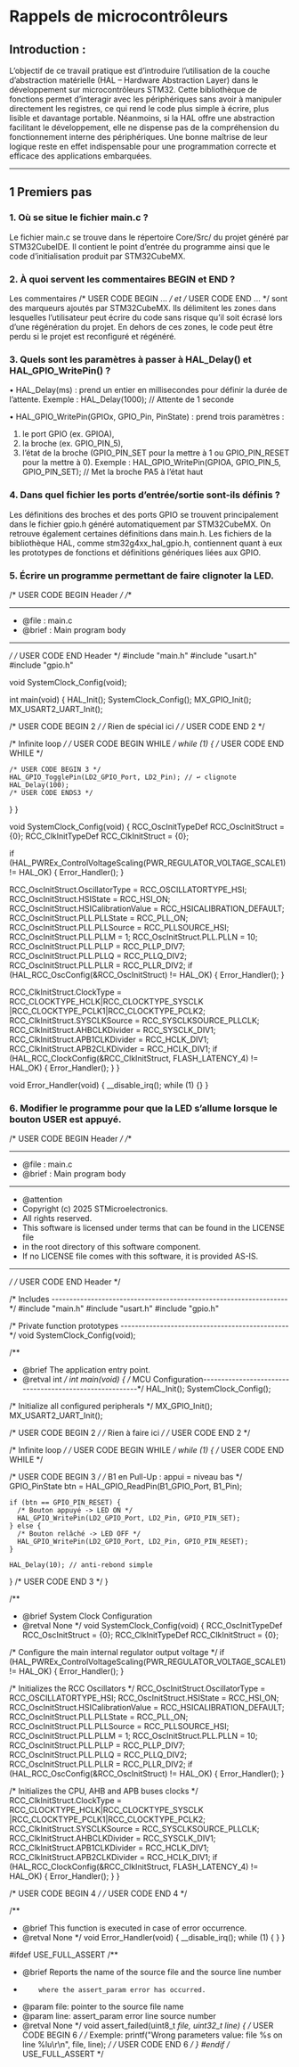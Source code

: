 # Rappels de microcontrôleurs

## Introduction : 
L’objectif de ce travail pratique est d’introduire l’utilisation de la couche d’abstraction matérielle (HAL – Hardware Abstraction Layer) dans le développement sur microcontrôleurs STM32. Cette bibliothèque de fonctions permet d’interagir avec les périphériques sans avoir à manipuler directement les registres, ce qui rend le code plus simple à écrire, plus lisible et davantage portable.
Néanmoins, si la HAL offre une abstraction facilitant le développement, elle ne dispense pas de la compréhension du fonctionnement interne des périphériques. Une bonne maîtrise de leur logique reste en effet indispensable pour une programmation correcte et efficace des applications embarquées. 

---
## 1 Premiers pas
### 1. Où se situe le fichier main.c ?
Le fichier main.c se trouve dans le répertoire Core/Src/ du projet généré par STM32CubeIDE. Il contient le point d’entrée du programme ainsi que le code d’initialisation produit par STM32CubeMX.

### 2. À quoi servent les commentaires BEGIN et END ?
Les commentaires /* USER CODE BEGIN ... */ et /* USER CODE END ... */ sont des marqueurs ajoutés par STM32CubeMX. Ils délimitent les zones dans lesquelles l’utilisateur peut écrire du code sans risque qu’il soit écrasé lors d’une régénération du projet. En dehors de ces zones, le code peut être perdu si le projet est reconfiguré et régénéré.
### 3. Quels sont les paramètres à passer à HAL_Delay() et HAL_GPIO_WritePin() ?
•	HAL_Delay(ms) : prend un entier en millisecondes pour définir la durée de l’attente.
Exemple :  HAL_Delay(1000); // Attente de 1 seconde

•	HAL_GPIO_WritePin(GPIOx, GPIO_Pin, PinState) : prend trois paramètres :
1.	le port GPIO (ex. GPIOA),
2.	la broche (ex. GPIO_PIN_5),
3.	l’état de la broche (GPIO_PIN_SET pour la mettre à 1 ou GPIO_PIN_RESET pour la mettre à 0).
Exemple : HAL_GPIO_WritePin(GPIOA, GPIO_PIN_5, GPIO_PIN_SET); // Met la broche PA5 à l’état haut
### 4. Dans quel fichier les ports d’entrée/sortie sont-ils définis ?
Les définitions des broches et des ports GPIO se trouvent principalement dans le fichier gpio.h généré automatiquement par STM32CubeMX. On retrouve également certaines définitions dans main.h. Les fichiers de la bibliothèque HAL, comme stm32g4xx_hal_gpio.h, contiennent quant à eux les prototypes de fonctions et définitions génériques liées aux GPIO.
### 5. Écrire un programme permettant de faire clignoter la LED.
/* USER CODE BEGIN Header */
/**
  ******************************************************************************
  * @file           : main.c
  * @brief          : Main program body
  ******************************************************************************
  */
/* USER CODE END Header */
#include "main.h"
#include "usart.h"
#include "gpio.h"

void SystemClock_Config(void);

int main(void)
{
  HAL_Init();
  SystemClock_Config();
  MX_GPIO_Init();
  MX_USART2_UART_Init();

  /* USER CODE BEGIN 2 */
  /* Rien de spécial ici */
  /* USER CODE END 2 */

  /* Infinite loop */
  /* USER CODE BEGIN WHILE */
  while (1)
  {
    /* USER CODE END WHILE */

    /* USER CODE BEGIN 3 */
    HAL_GPIO_TogglePin(LD2_GPIO_Port, LD2_Pin); // ↩ clignote
    HAL_Delay(100);
    /* USER CODE ENDS3 */
  }
}

void SystemClock_Config(void)
{
  RCC_OscInitTypeDef RCC_OscInitStruct = {0};
  RCC_ClkInitTypeDef RCC_ClkInitStruct = {0};

  if (HAL_PWREx_ControlVoltageScaling(PWR_REGULATOR_VOLTAGE_SCALE1) != HAL_OK) {
    Error_Handler();
  }

  RCC_OscInitStruct.OscillatorType = RCC_OSCILLATORTYPE_HSI;
  RCC_OscInitStruct.HSIState = RCC_HSI_ON;
  RCC_OscInitStruct.HSICalibrationValue = RCC_HSICALIBRATION_DEFAULT;
  RCC_OscInitStruct.PLL.PLLState = RCC_PLL_ON;
  RCC_OscInitStruct.PLL.PLLSource = RCC_PLLSOURCE_HSI;
  RCC_OscInitStruct.PLL.PLLM = 1;
  RCC_OscInitStruct.PLL.PLLN = 10;
  RCC_OscInitStruct.PLL.PLLP = RCC_PLLP_DIV7;
  RCC_OscInitStruct.PLL.PLLQ = RCC_PLLQ_DIV2;
  RCC_OscInitStruct.PLL.PLLR = RCC_PLLR_DIV2;
  if (HAL_RCC_OscConfig(&RCC_OscInitStruct) != HAL_OK) {
    Error_Handler();
  }

  RCC_ClkInitStruct.ClockType = RCC_CLOCKTYPE_HCLK|RCC_CLOCKTYPE_SYSCLK
                              |RCC_CLOCKTYPE_PCLK1|RCC_CLOCKTYPE_PCLK2;
  RCC_ClkInitStruct.SYSCLKSource = RCC_SYSCLKSOURCE_PLLCLK;
  RCC_ClkInitStruct.AHBCLKDivider = RCC_SYSCLK_DIV1;
  RCC_ClkInitStruct.APB1CLKDivider = RCC_HCLK_DIV1;
  RCC_ClkInitStruct.APB2CLKDivider = RCC_HCLK_DIV1;
  if (HAL_RCC_ClockConfig(&RCC_ClkInitStruct, FLASH_LATENCY_4) != HAL_OK) {
    Error_Handler();
  }
}

void Error_Handler(void)
{
  __disable_irq();
  while (1) {}
}

### 6. Modifier le programme pour que la LED s’allume lorsque le bouton USER est appuyé.
/* USER CODE BEGIN Header */
/**
  ******************************************************************************
  * @file           : main.c
  * @brief          : Main program body
  ******************************************************************************
  * @attention
  * Copyright (c) 2025 STMicroelectronics.
  * All rights reserved.
  * This software is licensed under terms that can be found in the LICENSE file
  * in the root directory of this software component.
  * If no LICENSE file comes with this software, it is provided AS-IS.
  ******************************************************************************
  */
/* USER CODE END Header */

/* Includes ------------------------------------------------------------------*/
#include "main.h"
#include "usart.h"
#include "gpio.h"

/* Private function prototypes -----------------------------------------------*/
void SystemClock_Config(void);

/**
  * @brief  The application entry point.
  * @retval int
  */
int main(void)
{
  /* MCU Configuration--------------------------------------------------------*/
  HAL_Init();
  SystemClock_Config();

  /* Initialize all configured peripherals */
  MX_GPIO_Init();
  MX_USART2_UART_Init();

  /* USER CODE BEGIN 2 */
  /* Rien à faire ici */
  /* USER CODE END 2 */

  /* Infinite loop */
  /* USER CODE BEGIN WHILE */
  while (1)
  {
  /* USER CODE END WHILE */

  /* USER CODE BEGIN 3 */
    /* B1 en Pull-Up : appui = niveau bas */
    GPIO_PinState btn = HAL_GPIO_ReadPin(B1_GPIO_Port, B1_Pin);

    if (btn == GPIO_PIN_RESET) {
      /* Bouton appuyé -> LED ON */
      HAL_GPIO_WritePin(LD2_GPIO_Port, LD2_Pin, GPIO_PIN_SET);
    } else {
      /* Bouton relâché -> LED OFF */
      HAL_GPIO_WritePin(LD2_GPIO_Port, LD2_Pin, GPIO_PIN_RESET);
    }

    HAL_Delay(10); // anti-rebond simple
  }
  /* USER CODE END 3 */
}

/**
  * @brief System Clock Configuration
  * @retval None
  */
void SystemClock_Config(void)
{
  RCC_OscInitTypeDef RCC_OscInitStruct = {0};
  RCC_ClkInitTypeDef RCC_ClkInitStruct = {0};

  /* Configure the main internal regulator output voltage */
  if (HAL_PWREx_ControlVoltageScaling(PWR_REGULATOR_VOLTAGE_SCALE1) != HAL_OK)
  {
    Error_Handler();
  }

  /* Initializes the RCC Oscillators */
  RCC_OscInitStruct.OscillatorType = RCC_OSCILLATORTYPE_HSI;
  RCC_OscInitStruct.HSIState = RCC_HSI_ON;
  RCC_OscInitStruct.HSICalibrationValue = RCC_HSICALIBRATION_DEFAULT;
  RCC_OscInitStruct.PLL.PLLState = RCC_PLL_ON;
  RCC_OscInitStruct.PLL.PLLSource = RCC_PLLSOURCE_HSI;
  RCC_OscInitStruct.PLL.PLLM = 1;
  RCC_OscInitStruct.PLL.PLLN = 10;
  RCC_OscInitStruct.PLL.PLLP = RCC_PLLP_DIV7;
  RCC_OscInitStruct.PLL.PLLQ = RCC_PLLQ_DIV2;
  RCC_OscInitStruct.PLL.PLLR = RCC_PLLR_DIV2;
  if (HAL_RCC_OscConfig(&RCC_OscInitStruct) != HAL_OK)
  {
    Error_Handler();
  }

  /* Initializes the CPU, AHB and APB buses clocks */
  RCC_ClkInitStruct.ClockType = RCC_CLOCKTYPE_HCLK|RCC_CLOCKTYPE_SYSCLK
                              |RCC_CLOCKTYPE_PCLK1|RCC_CLOCKTYPE_PCLK2;
  RCC_ClkInitStruct.SYSCLKSource = RCC_SYSCLKSOURCE_PLLCLK;
  RCC_ClkInitStruct.AHBCLKDivider = RCC_SYSCLK_DIV1;
  RCC_ClkInitStruct.APB1CLKDivider = RCC_HCLK_DIV1;
  RCC_ClkInitStruct.APB2CLKDivider = RCC_HCLK_DIV1;
  if (HAL_RCC_ClockConfig(&RCC_ClkInitStruct, FLASH_LATENCY_4) != HAL_OK)
  {
    Error_Handler();
  }
}

/* USER CODE BEGIN 4 */
/* USER CODE END 4 */

/**
  * @brief  This function is executed in case of error occurrence.
  * @retval None
  */
void Error_Handler(void)
{
  __disable_irq();
  while (1)
  {
  }
}

#ifdef  USE_FULL_ASSERT
/**
  * @brief  Reports the name of the source file and the source line number
  *         where the assert_param error has occurred.
  * @param  file: pointer to the source file name
  * @param  line: assert_param error line source number
  * @retval None
  */
void assert_failed(uint8_t *file, uint32_t line)
{
  /* USER CODE BEGIN 6 */
  /* Exemple: printf("Wrong parameters value: file %s on line %lu\r\n", file, line); */
  /* USER CODE END 6 */
}
#endif /* USE_FULL_ASSERT */
